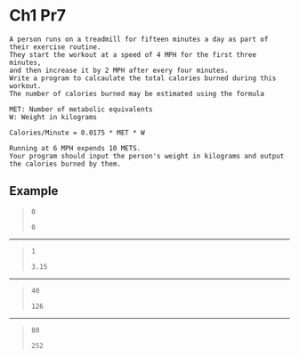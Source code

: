 # Ch1 Pr7

    A person runs on a treadmill for fifteen minutes a day as part of their exercise routine.
    They start the workout at a speed of 4 MPH for the first three minutes,
    and then increase it by 2 MPH after every four minutes.
    Write a program to calcaulate the total calories burned during this workout.
    The number of calories burned may be estimated using the formula
    
    MET: Number of metabolic equivalents
    W: Weight in kilograms
    
    Calories/Minute = 0.0175 * MET * W
    
    Running at 6 MPH expends 10 METS.
    Your program should input the person's weight in kilograms and output the calories burned by them.

## Example
> ```
> 0
> ```
> ```
> 0
> ```
---
> ```
> 1
> ```
> ```
> 3.15
> ```
---
> ```
> 40
> ```
> ```
> 126
> ```
---
> ```
> 80
> ```
> ```
> 252
> ```
